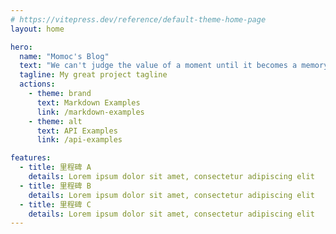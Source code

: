 ```yaml
---
# https://vitepress.dev/reference/default-theme-home-page
layout: home

hero:
  name: "Momoc's Blog"
  text: "We can't judge the value of a moment until it becomes a memory."
  tagline: My great project tagline
  actions:
    - theme: brand
      text: Markdown Examples
      link: /markdown-examples
    - theme: alt
      text: API Examples
      link: /api-examples

features:
  - title: 里程碑 A
    details: Lorem ipsum dolor sit amet, consectetur adipiscing elit
  - title: 里程碑 B
    details: Lorem ipsum dolor sit amet, consectetur adipiscing elit
  - title: 里程碑 C
    details: Lorem ipsum dolor sit amet, consectetur adipiscing elit
---
```


